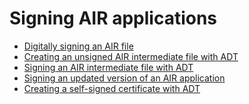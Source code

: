 # Signing AIR applications

<div>

- [Digitally signing an AIR file](WS5b3ccc516d4fbf351e63e3d118666ade46-7ff0.html)
- [Creating an unsigned AIR intermediate file with ADT](WS5b3ccc516d4fbf351e63e3d118666ade46-7f6e.html)
- [Signing an AIR intermediate file with ADT](WS5b3ccc516d4fbf351e63e3d118666ade46-7f89.html)
- [Signing an updated version of an AIR application](WS13ACB483-1711-43c0-9049-0A7251630A7D.html)
- [Creating a self-signed certificate with ADT](WS5b3ccc516d4fbf351e63e3d118666ade46-7f74.html)

</div>

<div>

<div>



</div>

</div>
